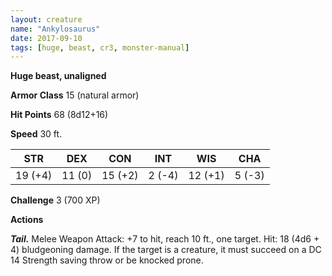 ```yaml
---
layout: creature
name: "Ankylosaurus"
date: 2017-09-10
tags: [huge, beast, cr3, monster-manual]
---
```


**Huge beast, unaligned**

**Armor Class** 15 (natural armor)

**Hit Points** 68 (8d12+16)

**Speed** 30 ft.

|   STR   |   DEX   |   CON   |   INT   |   WIS   |   CHA   |
|:-----:|:-----:|:-----:|:-----:|:-----:|:-----:|
| 19 (+4) | 11 (0) | 15 (+2) | 2 (-4) | 12 (+1) | 5 (-3) |

**Challenge** 3 (700 XP)

**Actions**

***Tail.*** Melee Weapon Attack: +7 to hit, reach 10 ft., one target. Hit: 18 (4d6 + 4) bludgeoning damage. If the target is a creature, it must succeed on a DC 14 Strength saving throw or be knocked prone.

